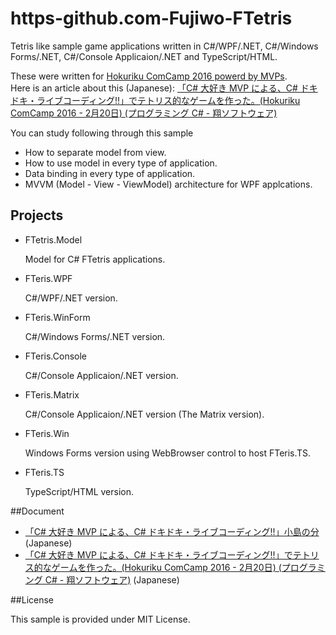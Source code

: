 # https-github.com-Fujiwo-FTetris

Tetris like sample game applications written in C#/WPF/.NET, C#/Windows Forms/.NET, C#/Console Applicaion/.NET and TypeScript/HTML.

These were written for [Hokuriku ComCamp 2016 powerd by MVPs](http://hokurikucomcamp.connpass.com/event/23628/).<br>
Here is an article about this (Japanese): [「C# 大好き MVP による、C# ドキドキ・ライブコーディング!!」でテトリス的なゲームを作った。(Hokuriku ComCamp 2016 - 2月20日) (プログラミング C# - 翔ソフトウェア)](http://blog.shos.info/archives/2016/02/hokurikucomcamp2016022live.html)

You can study following through this sample

- How to separate model from view.
- How to use model in every type of application.
- Data binding in every type of application.
- MVVM (Model - View - ViewModel) architecture for WPF applcations.

## Projects

- FTetris.Model

	Model for C# FTetris applications.

- FTeris.WPF

	C#/WPF/.NET version.

- FTeris.WinForm

	C#/Windows Forms/.NET version.

- FTeris.Console

	C#/Console Applicaion/.NET version.

- FTeris.Matrix

	C#/Console Applicaion/.NET version (The Matrix version).

- FTeris.Win

	Windows Forms version using WebBrowser control to host FTeris.TS.

- FTeris.TS

	TypeScript/HTML version.

##Document

- [「C# 大好き MVP による、C# ドキドキ・ライブコーディング!!」小島の分](http://www.slideshare.net/Fujiwo/c-mvp-c) (Japanese)
- [「C# 大好き MVP による、C# ドキドキ・ライブコーディング!!」でテトリス的なゲームを作った。(Hokuriku ComCamp 2016 - 2月20日) (プログラミング C# - 翔ソフトウェア)](http://blog.shos.info/archives/2016/02/hokurikucomcamp2016022live.html) (Japanese)


##License

This sample is provided under MIT License.
